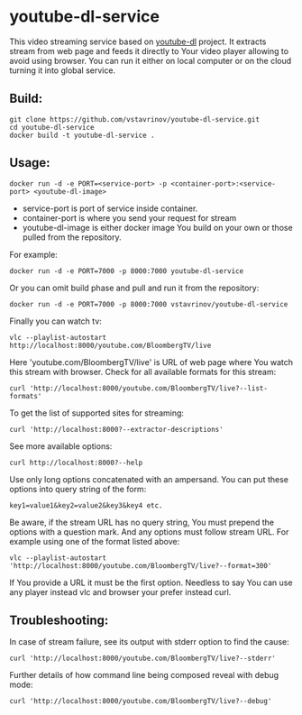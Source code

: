 # youtube-dl-service

This video streaming service based on [youtube-dl](https://github.com/ytdl-org/youtube-dl) project. It extracts stream from web page and feeds it directly to Your video player allowing to avoid using browser. You can run it either on local computer or on the cloud turning it into global service.

## Build:

```
git clone https://github.com/vstavrinov/youtube-dl-service.git
cd youtube-dl-service
docker build -t youtube-dl-service .
```

## Usage:

```
docker run -d -e PORT=<service-port> -p <container-port>:<service-port> <youtube-dl-image>
```

- service-port is port of service inside container.
- container-port is where you send your request for stream
- youtube-dl-image is either docker image You build on your own or those pulled from the repository.

For example:

```
docker run -d -e PORT=7000 -p 8000:7000 youtube-dl-service
```
Or you can omit build phase and pull and run it from the repository:

```
docker run -d -e PORT=7000 -p 8000:7000 vstavrinov/youtube-dl-service
```

Finally you can watch tv:

```
vlc --playlist-autostart http://localhost:8000/youtube.com/BloombergTV/live
```

Here 'youtube.com/BloombergTV/live' is URL of web page where You watch this stream with browser. Check for all available formats for this stream:

```
curl 'http://localhost:8000/youtube.com/BloombergTV/live?--list-formats'
```

To get the list of supported sites for streaming:

```
curl 'http://localhost:8000?--extractor-descriptions'
```

See more available options:

```
curl http://localhost:8000?--help
```

Use only long options concatenated with an ampersand. You can put these options into query string of the form:

```
key1=value1&key2=value2&key3&key4 etc.
```
Be aware, if the stream URL has no query string, You must prepend the options with a question mark. And any options must follow stream URL.
For example using one of the format listed above:

```
vlc --playlist-autostart 'http://localhost:8000/youtube.com/BloombergTV/live?--format=300'
```

If You provide a URL it must be the first option. Needless to say You can use any player instead vlc and browser your prefer instead curl.

## Troubleshooting:

In case of stream failure, see its output with stderr option to find the cause:

```
curl 'http://localhost:8000/youtube.com/BloombergTV/live?--stderr'
```

Further details of how command line being composed reveal with debug mode:

```
curl 'http://localhost:8000/youtube.com/BloombergTV/live?--debug'
```
